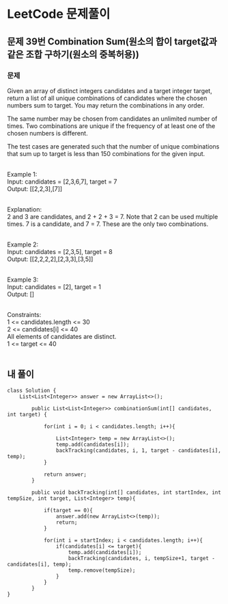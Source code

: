 # LeetCode 문제풀이

## 문제 39번 Combination Sum(원소의 합이 target값과 같은 조합 구하기(원소의 중복허용))
### 문제<br>
Given an array of distinct integers candidates and a target integer target, return a list of all unique combinations of candidates where the chosen numbers sum to target. You may return the combinations in any order.<br>

The same number may be chosen from candidates an unlimited number of times. Two combinations are unique if the 
frequency
 of at least one of the chosen numbers is different.<br>

The test cases are generated such that the number of unique combinations that sum up to target is less than 150 combinations for the given input.<br><br> 

Example 1:<br>
Input: candidates = [2,3,6,7], target = 7<br>
Output: [[2,2,3],[7]]<br><br>

Explanation:<br>
2 and 3 are candidates, and 2 + 2 + 3 = 7. Note that 2 can be used multiple times.
7 is a candidate, and 7 = 7.
These are the only two combinations.<br><br>

Example 2:<br>
Input: candidates = [2,3,5], target = 8<br>
Output: [[2,2,2,2],[2,3,3],[3,5]]<br><br>

Example 3:<br>
Input: candidates = [2], target = 1<br>
Output: []<br><br> 

Constraints:<br>
1 <= candidates.length <= 30<br>
2 <= candidates[i] <= 40<br>
All elements of candidates are distinct.<br>
1 <= target <= 40<br><br>

## 내 풀이
```
class Solution {
    List<List<Integer>> answer = new ArrayList<>();

        public List<List<Integer>> combinationSum(int[] candidates, int target) {

            for(int i = 0; i < candidates.length; i++){

                List<Integer> temp = new ArrayList<>();
                temp.add(candidates[i]);
                backTracking(candidates, i, 1, target - candidates[i], temp);
            }

            return answer;
        }

        public void backTracking(int[] candidates, int startIndex, int tempSize, int target, List<Integer> temp){

            if(target == 0){
                answer.add(new ArrayList<>(temp));
                return;
            }

            for(int i = startIndex; i < candidates.length; i++){
                if(candidates[i] <= target){
                    temp.add(candidates[i]);
                    backTracking(candidates, i, tempSize+1, target - candidates[i], temp);
                    temp.remove(tempSize);
                }
            }
        }
}
```